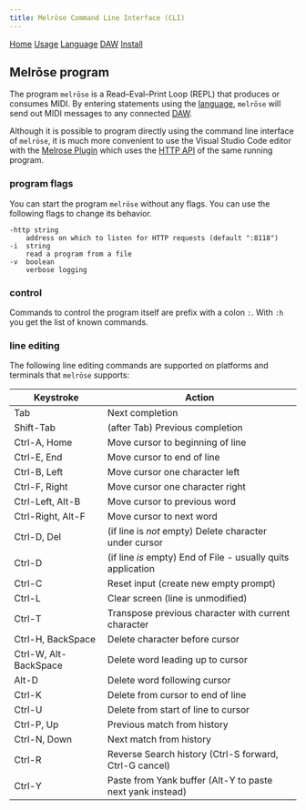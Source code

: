```yaml
---
title: Melrōse Command Line Interface (CLI)
---
```


[Home](index.html)
[Usage](cli.html)
[Language](dsl.html)
[DAW](daw.html)
[Install](install.html)

## Melrōse program

The program `melrōse` is a Read–Eval–Print Loop (REPL) that produces or consumes MIDI. 
By entering statements using the [language](dsl.html), `melrōse` will send out MIDI messages to any connected [DAW](daw.html).

Although it is possible to program directly using the command line interface of `melrōse`, it is much more convenient to use the Visual Studio Code editor with the [Melrose Plugin](vsc.html) which uses the [HTTP API](http.html) of the same running program.

### program flags

You can start the program `melrōse` without any flags. 
You can use the following flags to change its behavior.

    -http string
        address on which to listen for HTTP requests (default ":8118")
    -i  string
        read a program from a file
    -v  boolean
        verbose logging

### control

Commands to control the program itself are prefix with a colon `:`.
With `:h` you get the list of known commands.

### line editing

The following line editing commands are supported on platforms and terminals
that `melrōse` supports:

Keystroke    | Action
---------    | ------
Tab          | Next completion
Shift-Tab    | (after Tab) Previous completion
Ctrl-A, Home | Move cursor to beginning of line
Ctrl-E, End  | Move cursor to end of line
Ctrl-B, Left | Move cursor one character left
Ctrl-F, Right| Move cursor one character right
Ctrl-Left, Alt-B    | Move cursor to previous word
Ctrl-Right, Alt-F   | Move cursor to next word
Ctrl-D, Del  | (if line is *not* empty) Delete character under cursor
Ctrl-D       | (if line *is* empty) End of File - usually quits application
Ctrl-C       | Reset input (create new empty prompt)
Ctrl-L       | Clear screen (line is unmodified)
Ctrl-T       | Transpose previous character with current character
Ctrl-H, BackSpace | Delete character before cursor
Ctrl-W, Alt-BackSpace | Delete word leading up to cursor
Alt-D        | Delete word following cursor
Ctrl-K       | Delete from cursor to end of line
Ctrl-U       | Delete from start of line to cursor
Ctrl-P, Up   | Previous match from history
Ctrl-N, Down | Next match from history
Ctrl-R       | Reverse Search history (Ctrl-S forward, Ctrl-G cancel)
Ctrl-Y       | Paste from Yank buffer (Alt-Y to paste next yank instead)